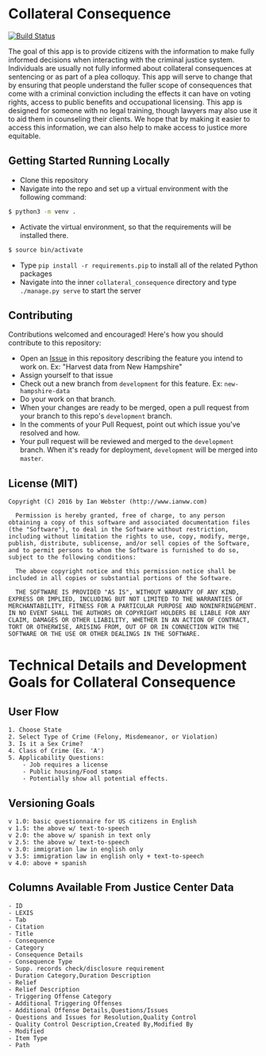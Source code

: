 # Collateral Consequence
[![Build Status](https://travis-ci.org/StayWokeOrg/collateral-consequence.svg?branch=clean-and-test)](https://travis-ci.org/StayWokeOrg/collateral-consequence)

The goal of this app is to provide citizens with the information to make fully informed decisions when interacting with the criminal justice system. 
Individuals are usually not fully informed about collateral consequences at sentencing or as part of a plea colloquy.
This app will serve to change that by ensuring that people understand the fuller scope of consequences that come with a criminal conviction including the effects it can have on voting rights, access to public benefits and occupational licensing.
This app is designed for someone with no legal training, though lawyers may also use it to aid them in counseling their clients.
We hope that by making it easier to access this information, we can also help to make access to justice more equitable.

## Getting Started Running Locally

- Clone this repository
- Navigate into the repo and set up a virtual environment with the following command:

```bash
$ python3 -m venv .
```

- Activate the virtual environment, so that the requirements will be installed there.

```bash
$ source bin/activate
```

- Type `pip install -r requirements.pip` to install all of the related Python packages
- Navigate into the inner `collateral_consequence` directory and type `./manage.py serve` to start the server

## Contributing

Contributions welcomed and encouraged! Here's how you should contribute to this repository:

- Open an [Issue](https://github.com/StayWokeOrg/collateral-consequence/issues) in this repository describing the feature you intend to work on. Ex: "Harvest data from New Hampshire"
- Assign yourself to that issue
- Check out a new branch from `development` for this feature. Ex: `new-hampshire-data`
- Do your work on that branch.
- When your changes are ready to be merged, open a pull request from your branch to this repo's `development` branch.
- In the comments of your Pull Request, point out which issue you've resolved and how.
- Your pull request will be reviewed and merged to the `development` branch. When it's ready for deployment, `development` will be merged into `master`.

## License (MIT)

```
Copyright (C) 2016 by Ian Webster (http://www.ianww.com)

  Permission is hereby granted, free of charge, to any person obtaining a copy of this software and associated documentation files (the "Software"), to deal in the Software without restriction, including without limitation the rights to use, copy, modify, merge, publish, distribute, sublicense, and/or sell copies of the Software, and to permit persons to whom the Software is furnished to do so, subject to the following conditions:

  The above copyright notice and this permission notice shall be included in all copies or substantial portions of the Software.

  THE SOFTWARE IS PROVIDED "AS IS", WITHOUT WARRANTY OF ANY KIND, EXPRESS OR IMPLIED, INCLUDING BUT NOT LIMITED TO THE WARRANTIES OF MERCHANTABILITY, FITNESS FOR A PARTICULAR PURPOSE AND NONINFRINGEMENT. IN NO EVENT SHALL THE AUTHORS OR COPYRIGHT HOLDERS BE LIABLE FOR ANY CLAIM, DAMAGES OR OTHER LIABILITY, WHETHER IN AN ACTION OF CONTRACT, TORT OR OTHERWISE, ARISING FROM, OUT OF OR IN CONNECTION WITH THE SOFTWARE OR THE USE OR OTHER DEALINGS IN THE SOFTWARE.
```

# Technical Details and Development Goals for Collateral Consequence


## User Flow
    1. Choose State
    2. Select Type of Crime (Felony, Misdemeanor, or Violation)
    3. Is it a Sex Crime?
    4. Class of Crime (Ex. 'A')
    5. Applicability Questions:
        - Job requires a license
        - Public housing/Food stamps
        - Potentially show all potential effects.


## Versioning Goals
    v 1.0: basic questionnaire for US citizens in English
    v 1.5: the above w/ text-to-speech
    v 2.0: the above w/ spanish in text only
    v 2.5: the above w/ text-to-speech
    v 3.0: immigration law in english only
    v 3.5: immigration law in english only + text-to-speech
    v 4.0: above + spanish


## Columns Available From Justice Center Data
    - ID
    - LEXIS
    - Tab
    - Citation
    - Title
    - Consequence
    - Category
    - Consequence Details
    - Consequence Type
    - Supp. records check/disclosure requirement
    - Duration Category,Duration Description
    - Relief
    - Relief Description
    - Triggering Offense Category
    - Additional Triggering Offenses
    - Additional Offense Details,Questions/Issues
    - Questions and Issues for Resolution,Quality Control
    - Quality Control Description,Created By,Modified By
    - Modified
    - Item Type
    - Path
